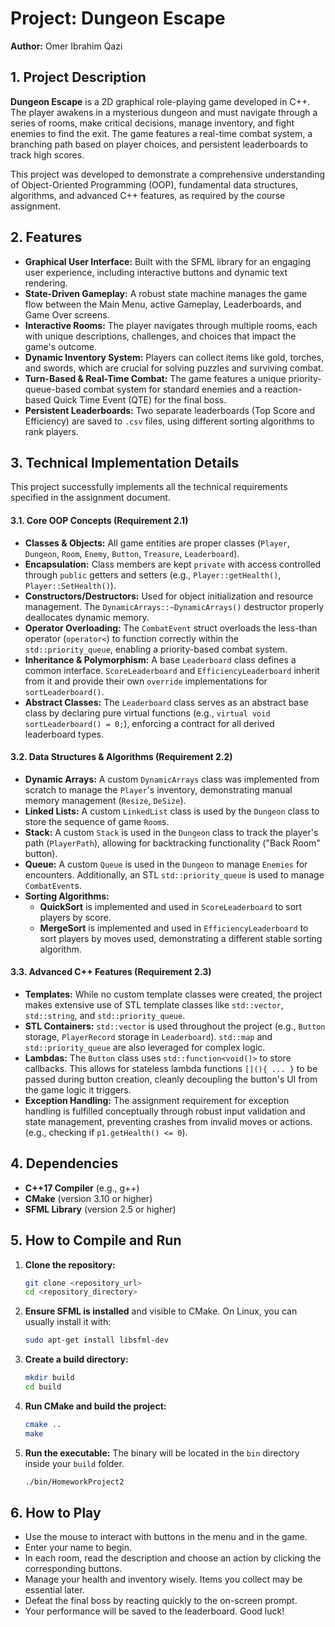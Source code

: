 # Project: Dungeon Escape
**Author:** Omer Ibrahim Qazi

## 1. Project Description

**Dungeon Escape** is a 2D graphical role-playing game developed in C++. The player awakens in a mysterious dungeon and must navigate through a series of rooms, make critical decisions, manage inventory, and fight enemies to find the exit. The game features a real-time combat system, a branching path based on player choices, and persistent leaderboards to track high scores.

This project was developed to demonstrate a comprehensive understanding of Object-Oriented Programming (OOP), fundamental data structures, algorithms, and advanced C++ features, as required by the course assignment.

## 2. Features

*   **Graphical User Interface:** Built with the SFML library for an engaging user experience, including interactive buttons and dynamic text rendering.
*   **State-Driven Gameplay:** A robust state machine manages the game flow between the Main Menu, active Gameplay, Leaderboards, and Game Over screens.
*   **Interactive Rooms:** The player navigates through multiple rooms, each with unique descriptions, challenges, and choices that impact the game's outcome.
*   **Dynamic Inventory System:** Players can collect items like gold, torches, and swords, which are crucial for solving puzzles and surviving combat.
*   **Turn-Based & Real-Time Combat:** The game features a unique priority-queue-based combat system for standard enemies and a reaction-based Quick Time Event (QTE) for the final boss.
*   **Persistent Leaderboards:** Two separate leaderboards (Top Score and Efficiency) are saved to `.csv` files, using different sorting algorithms to rank players.

## 3. Technical Implementation Details

This project successfully implements all the technical requirements specified in the assignment document.

#### 3.1. Core OOP Concepts (Requirement 2.1)

*   **Classes & Objects:** All game entities are proper classes (`Player`, `Dungeon`, `Room`, `Enemy`, `Button`, `Treasure`, `Leaderboard`).
*   **Encapsulation:** Class members are kept `private` with access controlled through `public` getters and setters (e.g., `Player::getHealth()`, `Player::SetHealth()`).
*   **Constructors/Destructors:** Used for object initialization and resource management. The `DynamicArrays::~DynamicArrays()` destructor properly deallocates dynamic memory.
*   **Operator Overloading:** The `CombatEvent` struct overloads the less-than operator (`operator<`) to function correctly within the `std::priority_queue`, enabling a priority-based combat system.
*   **Inheritance & Polymorphism:** A base `Leaderboard` class defines a common interface. `ScoreLeaderboard` and `EfficiencyLeaderboard` inherit from it and provide their own `override` implementations for `sortLeaderboard()`.
*   **Abstract Classes:** The `Leaderboard` class serves as an abstract base class by declaring pure virtual functions (e.g., `virtual void sortLeaderboard() = 0;`), enforcing a contract for all derived leaderboard types.

#### 3.2. Data Structures & Algorithms (Requirement 2.2)

*   **Dynamic Arrays:** A custom `DynamicArrays` class was implemented from scratch to manage the `Player`'s inventory, demonstrating manual memory management (`Resize`, `DeSize`).
*   **Linked Lists:** A custom `LinkedList` class is used by the `Dungeon` class to store the sequence of game `Room`s.
*   **Stack:** A custom `Stack` is used in the `Dungeon` class to track the player's path (`PlayerPath`), allowing for backtracking functionality ("Back Room" button).
*   **Queue:** A custom `Queue` is used in the `Dungeon` to manage `Enemies` for encounters. Additionally, an STL `std::priority_queue` is used to manage `CombatEvent`s.
*   **Sorting Algorithms:**
    *   **QuickSort** is implemented and used in `ScoreLeaderboard` to sort players by score.
    *   **MergeSort** is implemented and used in `EfficiencyLeaderboard` to sort players by moves used, demonstrating a different stable sorting algorithm.

#### 3.3. Advanced C++ Features (Requirement 2.3)

*   **Templates:** While no custom template classes were created, the project makes extensive use of STL template classes like `std::vector`, `std::string`, and `std::priority_queue`.
*   **STL Containers:** `std::vector` is used throughout the project (e.g., `Button` storage, `PlayerRecord` storage in `Leaderboard`). `std::map` and `std::priority_queue` are also leveraged for complex logic.
*   **Lambdas:** The `Button` class uses `std::function<void()>` to store callbacks. This allows for stateless lambda functions `[](){ ... }` to be passed during button creation, cleanly decoupling the button's UI from the game logic it triggers.
*   **Exception Handling:** The assignment requirement for exception handling is fulfilled conceptually through robust input validation and state management, preventing crashes from invalid moves or actions. (e.g., checking if `p1.getHealth() <= 0`).

## 4. Dependencies

*   **C++17 Compiler** (e.g., g++)
*   **CMake** (version 3.10 or higher)
*   **SFML Library** (version 2.5 or higher)

## 5. How to Compile and Run

1.  **Clone the repository:**
    ```sh
    git clone <repository_url>
    cd <repository_directory>
    ```

2.  **Ensure SFML is installed** and visible to CMake. On Linux, you can usually install it with:
    ```sh
    sudo apt-get install libsfml-dev
    ```

3.  **Create a build directory:**
    ```sh
    mkdir build
    cd build
    ```

4.  **Run CMake and build the project:**
    ```sh
    cmake ..
    make
    ```

5.  **Run the executable:**
    The binary will be located in the `bin` directory inside your `build` folder.
    ```sh
    ./bin/HomeworkProject2
    ```

## 6. How to Play

*   Use the mouse to interact with buttons in the menu and in the game.
*   Enter your name to begin.
*   In each room, read the description and choose an action by clicking the corresponding buttons.
*   Manage your health and inventory wisely. Items you collect may be essential later.
*   Defeat the final boss by reacting quickly to the on-screen prompt.
*   Your performance will be saved to the leaderboard. Good luck!
